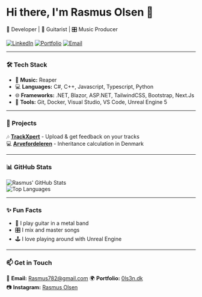 # Hi there, I'm Rasmus Olsen 👋  
🚀 Developer | 🎸 Guitarist | 🎛️ Music Producer  

[![LinkedIn](https://img.shields.io/badge/-LinkedIn-blue?style=flat&logo=Linkedin&logoColor=white)](https://www.linkedin.com/in/rasmus-olsen-a036471bb/) 
[![Portfolio](https://img.shields.io/badge/Portfolio-0ls3n.dk-orange)](https://0ls3n.dk/)
[![Email](https://img.shields.io/badge/Email-Rasmus782@gmail.com-red)](mailto:Rasmus782@gmail.com)

---
### 🛠 Tech Stack
- 🎵 **Music:** Reaper 
- 💻 **Languages:** C#, C++, Javascript, Typescript, Python 
- 🌐 **Frameworks:** .NET, Blazor, ASP.NET, TailwindCSS, Bootstrap, Next.Js
- 🔧 **Tools:** Git, Docker, Visual Studio, VS Code, Unreal Engine 5

---
### 🎸 Projects
🎶 **[TrackXpert](https://github.com/0ls3n/TrackXpert)** - Upload & get feedback on your tracks  
💻 **[Arvefordeleren](https://github.com/Markusrgg/Arvefordeleren)** - Inheritance calculation in Denmark  

---
### 📊 GitHub Stats
![Rasmus' GitHub Stats](https://github-readme-stats.vercel.app/api?username=0ls3n&show_icons=true&theme=radical)  
![Top Languages](https://github-readme-stats.vercel.app/api/top-langs/?username=0ls3n&layout=compact&theme=radical)  

---
### ✨ Fun Facts
- 🎸 I play guitar in a metal band  
- 🎛️ I mix and master songs  
- 🕹️ I love playing around with Unreal Engine

---
### 📫 Get in Touch
💌 **Email:** Rasmus782@gmail.com
🌍 **Portfolio:** [0ls3n.dk](https://0ls3n.dk/)  
📷 **Instagram:** [Rasmus Olsen](https://www.instagram.com/rasmusolsen03/)  

